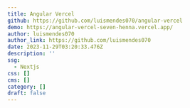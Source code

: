 ```yaml
---
title: Angular Vercel
github: https://github.com/luismendes070/angular-vercel
demo: https://angular-vercel-seven-henna.vercel.app/
author: luismendes070
author_link: https://github.com/luismendes070
date: 2023-11-29T03:20:33.476Z
description: ''
ssg:
  - Nextjs
css: []
cms: []
category: []
draft: false
---
```

